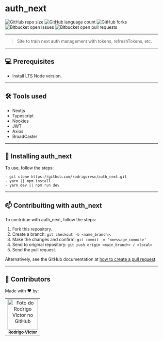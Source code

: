 # auth_next

<!--- https://shields.io --->

![GitHub repo size](https://img.shields.io/github/repo-size/rodrigorvsn/auth_next?style=for-the-badge)
![GitHub language count](https://img.shields.io/github/languages/count/rodrigorvsn/auth_next?style=for-the-badge)
![GitHub forks](https://img.shields.io/github/forks/rodrigorvsn/auth_next?style=for-the-badge)
![Bitbucket open issues](https://img.shields.io/bitbucket/issues/rodrigorvsn/auth_next?style=for-the-badge)
![Bitbucket open pull requests](https://img.shields.io/bitbucket/pr-raw/rodrigorvsn/auth_next?style=for-the-badge)


<!--- #################### mudar badges #################### --->



<!--- #################### mudar imagem exemplo #################### --->
___
> Site to train next auth management with tokens, refreshTokens, etc.
___
## 💻 Prerequisites

- Install LTS Node version.
<!--- #################### mudar pré-requisitos  ####################--->
___
## 🛠 Tools used

- Nextjs
- Typescript
- Nookies
- JWT
- Axios
- BroadCaster

<!--- #################### mudar ferramentas #################### --->
___
## 🚀 Installing auth_next

To use, follow the steps:

```
- git clone https://github.com/rodrigorvsn/auth_next.git
- yarn || npm install
- yarn dev || npm run dev
```

___
## 📫 Contribuiting with auth_next

To contribue with auth_next, follow the steps:

1. Fork this repository.
2. Create a branch: `git checkout -b <name_branch>`.
3. Make the changes and confirm: `git commit -m '<message_commit>'`
4. Send to original repository: `git push origin <main_branch> / <local>`
5. Send the pull request.

Alternatively, see the GitHub documentation at [how to create a pull request](https://help.github.com/en/github/collaborating-with-issues-and-pull-requests/creating-a-pull-request).
___
## 🤝 Contributors

Made with ❤️ by:

<table>
  <tr>
    <td align="center">
      <a href="#">
        <img src="https://github.com/rodrigorvsn.png" width="100px;" alt="Foto do Rodrigo Victor no GitHub"/><br>
        <sub>
          <b>Rodrigo Victor</b>
        </sub>
      </a>
    </td>
  </tr>
</table>
